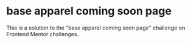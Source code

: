 # base apparel coming soon page
 This is a solution to the "base apparel coming soon page" challenge on Frontend Mentor challenges.
